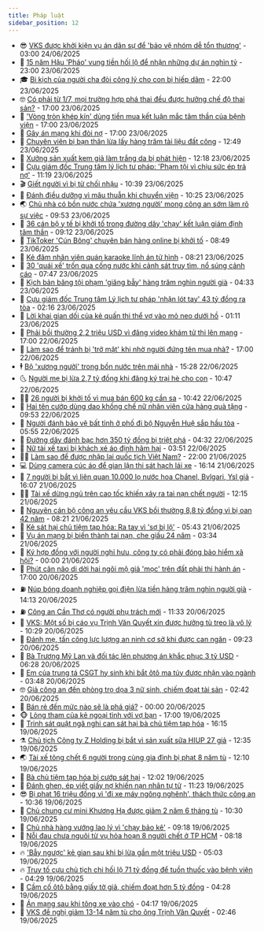 ```yaml
---
title: Pháp luật
sidebar_position: 12
---
```


<!-- vnexpress-phap-luat:START -->
- 😎 [VKS được khởi kiện vụ án dân sự để &#39;bảo vệ nhóm dễ tổn thương&#39;](https://vnexpress.net/vks-duoc-khoi-kien-vu-an-dan-su-de-bao-ve-nhom-de-ton-thuong-4905429.html) - 03:00 24/06/2025
- 🥰 [15 năm Hậu &#39;Pháo&#39; vung tiền hối lộ để nhận những dự án nghìn tỷ](https://vnexpress.net/15-nam-hau-phao-vung-tien-hoi-lo-de-nhan-nhung-du-an-nghin-ty-4905119.html) - 23:00 23/06/2025
- 🎓 [Bi kịch của người cha đòi công lý cho con bị hiếp dâm](https://vnexpress.net/bi-kich-cua-nguoi-cha-doi-cong-ly-cho-con-bi-hiep-dam-4905283.html) - 22:00 23/06/2025
- 🤓 [Có phải từ 1/7, mọi trường hợp phá thai đều được hưởng chế độ thai sản?](https://vnexpress.net/co-phai-tu-1-7-moi-truong-hop-pha-thai-deu-duoc-huong-che-do-thai-san-4905275.html) - 17:00 23/06/2025
- 🎊 [&#39;Vòng tròn khép kín&#39; dùng tiền mua kết luận mắc tâm thần của bệnh viện](https://vnexpress.net/vong-tron-khep-kin-dung-tien-mua-ket-luan-mac-tam-than-cua-benh-vien-4905267.html) - 17:00 23/06/2025
- 🙉 [Gây án mạng khi đòi nợ](https://vnexpress.net/an-mang-o-thi-tran-lien-nghia-huyen-duc-trong-4905266.html) - 17:00 23/06/2025
- 🤡 [Chuyên viên bị bạn thân lừa lấy hàng trăm tài liệu đất công](https://vnexpress.net/chuyen-vien-bi-ban-than-lua-lay-hang-tram-tai-lieu-dat-cong-4905297.html) - 12:49 23/06/2025
- 🗽 [Xưởng sản xuất kem giả làm trắng da bị phát hiện](https://vnexpress.net/xuong-san-xuat-kem-gia-lam-trang-da-bi-phat-hien-4905291.html) - 12:18 23/06/2025
- 🌋 [Cựu giám đốc Trung tâm lý lịch tư pháp: &#39;Phạm tội vì chịu sức ép trả nợ&#39;](https://vnexpress.net/cuu-giam-doc-trung-tam-ly-lich-tu-phap-pham-toi-vi-chiu-suc-ep-tra-no-4905244.html) - 11:19 23/06/2025
- 🎬 [Giết người vì bị từ chối nhậu](https://vnexpress.net/giet-nguoi-vi-bi-tu-choi-nhau-4905247.html) - 10:39 23/06/2025
- 💯 [Đánh điều dưỡng vì mâu thuẫn khi chuyển viện](https://vnexpress.net/danh-dieu-duong-vi-mau-thuan-khi-chuyen-vien-4905258.html) - 10:25 23/06/2025
- 🌏 [Chủ nhà có bồn nước chứa &#39;xương người&#39; mong công an sớm làm rõ sự việc](https://vnexpress.net/chu-nha-co-bon-nuoc-chua-xuong-nguoi-mong-cong-an-som-lam-ro-su-viec-4905160.html) - 09:53 23/06/2025
- 🌊 [36 cán bộ y tế bị khởi tố trong đường dây &#39;chạy&#39; kết luận giám định tâm thần](https://vnexpress.net/36-can-bo-y-te-bi-bat-trong-duong-day-chay-ket-luan-giam-dinh-tam-than-4905181.html) - 09:12 23/06/2025
- 💂 [TikToker &#39;Cún Bông&#39; chuyên bán hàng online bị khởi tố](https://vnexpress.net/tiktoker-cun-bong-chuyen-ban-hang-online-bi-khoi-to-4905198.html) - 08:49 23/06/2025
- 🎡 [Kẻ đâm nhân viên quán karaoke lĩnh án tử hình](https://vnexpress.net/ke-dam-nhan-vien-quan-karaoke-linh-an-tu-hinh-4905157.html) - 08:21 23/06/2025
- 🫶 [30 &#39;quái xế&#39; trốn qua cống nước khi cảnh sát truy tìm, nổ súng cảnh cáo](https://vnexpress.net/30-quai-xe-tron-qua-cong-nuoc-khi-canh-sat-truy-tim-no-sung-canh-cao-4905079.html) - 07:47 23/06/2025
- 🐲 [Kịch bản băng tội phạm &#39;giăng bẫy&#39; hàng trăm nghìn người già](https://vnexpress.net/kich-ban-bang-toi-pham-giang-bay-hang-tram-nghin-nguoi-gia-4904947.html) - 04:33 23/06/2025
- 🚀 [Cựu giám đốc Trung tâm Lý lịch tư pháp &#39;nhận lót tay&#39; 43 tỷ đồng ra tòa](https://vnexpress.net/cuu-giam-doc-trung-tam-ly-lich-tu-phap-nhan-lot-tay-43-ty-dong-ra-toa-4904864.html) - 02:16 23/06/2025
- 🎊 [Lời khai gian dối của kẻ quấn thi thể vợ vào mỏ neo dưới hồ](https://vnexpress.net/loi-khai-gian-doi-cua-ke-quan-thi-the-vo-vao-mo-neo-duoi-ho-4904851.html) - 01:11 23/06/2025
- 🤗 [Phải bồi thường 2,2 triệu USD vì đăng video khám tử thi lên mạng](https://vnexpress.net/phai-boi-thuong-2-2-trieu-usd-vi-dang-video-kham-tu-thi-len-mang-4904830.html) - 17:00 22/06/2025
- 🗽 [Làm sao để tránh bị &#39;trở mặt&#39; khi nhờ người đứng tên mua nhà?](https://vnexpress.net/lam-sao-de-tranh-bi-tro-mat-khi-nho-nguoi-dung-ten-mua-nha-4904820.html) - 17:00 22/06/2025
- 🕴 [Bộ &#39;xương người&#39; trong bồn nước trên mái nhà](https://vnexpress.net/bo-xuong-nguoi-trong-bon-nuoc-tren-mai-nha-4904829.html) - 15:28 22/06/2025
- 🌜 [Người mẹ bị lừa 2,7 tỷ đồng khi đăng ký trại hè cho con](https://vnexpress.net/nguoi-me-bi-lua-2-7-ty-dong-khi-dang-ky-trai-he-cho-con-4904788.html) - 10:47 22/06/2025
- 🧑‍🏫 [26 người bị khởi tố vì mua bán 600 kg cần sa](https://vnexpress.net/26-nguoi-bi-khoi-to-vi-mua-ban-600-kg-can-sa-4904790.html) - 10:42 22/06/2025
- 🦩 [Hai tên cướp dùng dao khống chế nữ nhân viên cửa hàng quà tặng](https://vnexpress.net/hai-ten-cuop-dung-dao-khong-che-nu-nhan-vien-cua-hang-qua-tang-4904772.html) - 09:53 22/06/2025
- 💼 [Người đánh bảo vệ bất tỉnh ở phố đi bộ Nguyễn Huệ sắp hầu tòa](https://vnexpress.net/nguoi-danh-bao-ve-bat-tinh-o-pho-di-bo-nguyen-hue-sap-hau-toa-4904711.html) - 05:55 22/06/2025
- 💫 [Đường dây đánh bạc hơn 350 tỷ đồng bị triệt phá](https://vnexpress.net/duong-day-danh-bac-hon-350-ty-dong-bi-triet-pha-4904695.html) - 04:32 22/06/2025
- 🦅 [Nữ tài xế taxi bị khách xé áo định hãm hại](https://vnexpress.net/nu-tai-xe-taxi-bi-khach-xe-ao-dinh-ham-hai-4904684.html) - 03:51 22/06/2025
- 🧑‍💻 [Làm sao để được nhập lại quốc tịch Việt Nam?](https://vnexpress.net/lam-sao-de-duoc-nhap-lai-quoc-tich-viet-nam-4899122.html) - 22:00 21/06/2025
- 💻 [Dùng camera cúc áo để gian lận thi sát hạch lái xe](https://vnexpress.net/dung-camera-cuc-ao-de-gian-lan-thi-sat-hach-lai-xe-4904591.html) - 16:14 21/06/2025
- 🤠 [7 người bị bắt vì liên quan 10.000 lọ nước hoa Chanel, Bvlgari, Ysl giả](https://vnexpress.net/10-000-lo-nuoc-hoa-chanel-bvlgari-ysl-gia-bi-phat-hien-4904610.html) - 16:07 21/06/2025
- 🧑‍🏫 [Tài xế dừng ngủ trên cao tốc khiến xảy ra tai nạn chết người](https://vnexpress.net/tai-xe-dung-ngu-tren-cao-toc-khien-xay-ra-tai-nan-chet-nguoi-4904583.html) - 12:15 21/06/2025
- 🌈 [Nguyên cán bộ công an yêu cầu VKS bồi thường 8,8 tỷ đồng vì bị oan 42 năm](https://vnexpress.net/nguyen-can-bo-cong-an-yeu-cau-vks-boi-thuong-8-8-ty-dong-vi-bi-oan-42-nam-4904457.html) - 08:21 21/06/2025
- 🌮 [Kẻ sát hại chủ tiệm tạp hóa: Ra tay vì &#39;sợ bị lộ&#39;](https://vnexpress.net/ke-sat-hai-chu-tiem-tap-hoa-ra-tay-vi-so-bi-lo-4904495.html) - 05:43 21/06/2025
- 🐲 [Vụ án mạng bị biến thành tai nạn, che giấu 24 năm](https://vnexpress.net/vu-an-mang-bi-bien-thanh-tai-nan-che-giau-24-nam-4904335.html) - 03:34 21/06/2025
- 🧰 [Ký hợp đồng với người nghỉ hưu, công ty có phải đóng bảo hiểm xã hội?](https://vnexpress.net/ky-hop-dong-voi-nguoi-da-nghi-huu-cong-ty-co-phai-dong-bhxh-4903601.html) - 00:00 21/06/2025
- 💄 [Phút cân não di dời hai ngôi mộ giả &#39;mọc&#39; trên đất phải thi hành án](https://vnexpress.net/phut-can-nao-di-doi-hai-ngoi-mo-gia-moc-tren-dat-phai-thi-hanh-an-4893555.html) - 17:00 20/06/2025
- ⛽️ [Núp bóng doanh nghiệp gọi điện lừa tiền hàng trăm nghìn người già](https://vnexpress.net/nup-bong-doanh-nghiep-goi-dien-lua-tien-hang-tram-nghin-nguoi-gia-4904352.html) - 14:13 20/06/2025
- ⛽️ [Công an Cần Thơ có người phụ trách mới](https://vnexpress.net/cong-an-can-tho-co-nguoi-phu-trach-moi-4904341.html) - 11:33 20/06/2025
- 💂 [VKS: Một số bị cáo vụ Trịnh Văn Quyết xin được hưởng tù treo là vô lý](https://vnexpress.net/vks-mot-so-bi-cao-vu-trinh-van-quyet-xin-duoc-huong-tu-treo-la-vo-ly-4903689.html) - 10:29 20/06/2025
- 🤔 [Đánh mẹ, tấn công lực lượng an ninh cơ sở khi được can ngăn](https://vnexpress.net/danh-me-tan-cong-luc-luong-an-ninh-co-so-khi-duoc-can-ngan-4904223.html) - 09:23 20/06/2025
- 🧐 [Bà Trương Mỹ Lan và đối tác lên phương án khắc phục 3 tỷ USD](https://vnexpress.net/ba-truong-my-lan-va-doi-tac-len-phuong-an-khac-phuc-3-ty-usd-4904085.html) - 06:28 20/06/2025
- 🎃 [Em của trung tá CSGT hy sinh khi bắt ôtô ma túy được nhận vào ngành](https://vnexpress.net/em-cua-trung-ta-csgt-hy-sinh-khi-bat-oto-ma-tuy-duoc-nhan-vao-nganh-4904054.html) - 03:48 20/06/2025
- 🤓 [Giả công an đến phòng trọ dọa 3 nữ sinh, chiếm đoạt tài sản](https://vnexpress.net/gia-cong-an-den-phong-tro-doa-3-nu-sinh-chiem-doat-tai-san-4904003.html) - 02:42 20/06/2025
- 💃 [Bán rẻ đến mức nào sẽ là phá giá?](https://vnexpress.net/ban-re-den-muc-nao-se-la-pha-gia-4903183.html) - 00:00 20/06/2025
- 🐵 [Lòng tham của kẻ ngoại tình với vợ bạn](https://vnexpress.net/long-tham-cua-ke-ngoai-tinh-voi-vo-ban-4903846.html) - 17:00 19/06/2025
- 🤖 [Trinh sát quật ngã nghi can sát hại bà chủ tiệm tạp hóa](https://vnexpress.net/trinh-sat-quat-nga-nghi-can-sat-hai-ba-chu-tiem-tap-hoa-4903895.html) - 16:15 19/06/2025
- ⚗️ [Chủ tịch Công ty Z Holding bị bắt vì sản xuất sữa HIUP 27 giả](https://vnexpress.net/chu-tich-cong-ty-z-holding-bi-bat-vi-san-xuat-sua-gia-hiup-27-4903872.html) - 12:35 19/06/2025
- 🌏 [Tài xế tông chết 6 người trong cùng gia đình bị phạt 8 năm tù](https://vnexpress.net/tai-xe-tong-chet-6-nguoi-trong-cung-gia-dinh-bi-phat-8-nam-tu-4903866.html) - 12:10 19/06/2025
- 🦆 [Bà chủ tiệm tạp hóa bị cướp sát hại](https://vnexpress.net/ba-chu-tiem-tap-hoa-bi-cuop-sat-hai-4903861.html) - 12:02 19/06/2025
- 🐎 [Đánh ghen, ép viết giấy nợ khiến nạn nhân tự tử](https://vnexpress.net/danh-ghen-ep-viet-giay-no-khien-nan-nhan-tu-tu-4903769.html) - 11:23 19/06/2025
- 😎 [Bị phạt 16 triệu đồng vì &#39;đi xe máy ngông nghênh&#39;, thách thức công an](https://vnexpress.net/bi-phat-16-trieu-dong-vi-di-xe-may-ngong-nghenh-thach-thuc-cong-an-4903837.html) - 10:36 19/06/2025
- 💪 [Chủ chung cư mini Khương Hạ được giảm 2 năm 6 tháng tù](https://vnexpress.net/chu-chung-cu-mini-khuong-ha-nop-hon-21-ty-dong-khac-phuc-hau-qua-vu-chay-56-nguoi-chet-4903765.html) - 10:30 19/06/2025
- 🤡 [Chủ nhà hàng vướng lao lý vì &#39;chạy bảo kê&#39;](https://vnexpress.net/chu-nha-hang-vuong-lao-ly-vi-chay-bao-ke-4903762.html) - 09:18 19/06/2025
- 🌁 [Nỗi đau chưa nguôi từ vụ hỏa hoạn 8 người chết ở TP HCM](https://vnexpress.net/noi-dau-chua-nguoi-tu-vu-hoa-hoan-8-nguoi-chet-o-tp-hcm-4903671.html) - 08:18 19/06/2025
- 🔥 [&#39;Bẫy ngược&#39; kẻ gian sau khi bị lừa gần một triệu USD](https://vnexpress.net/bay-nguoc-ke-gian-sau-khi-bi-lua-gan-mot-trieu-usd-4903653.html) - 05:03 19/06/2025
- 🔥 [Truy tố cựu chủ tịch chi hối lộ 71 tỷ đồng để tuồn thuốc vào bệnh viện](https://vnexpress.net/truy-to-cuu-chu-tich-chi-hoi-lo-71-ty-dong-de-tuon-thuoc-vao-benh-vien-4903644.html) - 04:29 19/06/2025
- 👺 [Cầm cố ôtô bằng giấy tờ giả, chiếm đoạt hơn 5 tỷ đồng](https://vnexpress.net/cam-co-oto-bang-giay-to-gia-chiem-doat-hon-5-ty-dong-4903595.html) - 04:28 19/06/2025
- 🎊 [Án mạng sau khi tông xe vào chó](https://vnexpress.net/an-mang-sau-khi-tong-xe-vao-cho-4903633.html) - 04:17 19/06/2025
- 🎊 [VKS đề nghị giảm 13-14 năm tù cho ông Trịnh Văn Quyết](https://vnexpress.net/vks-de-nghi-giam-13-14-nam-tu-cho-ong-trinh-van-quyet-4903464.html) - 02:46 19/06/2025<!-- vnexpress-phap-luat:END -->
